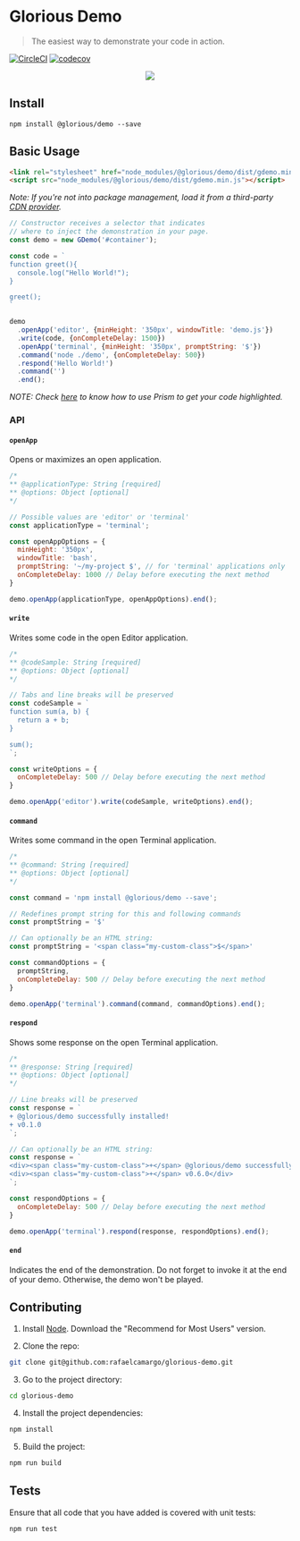 # Glorious Demo

> The easiest way to demonstrate your code in action.

[![CircleCI](https://circleci.com/gh/rafaelcamargo/glorious-demo.svg?style=svg)](https://circleci.com/gh/rafaelcamargo/glorious-demo)
[![codecov](https://codecov.io/gh/rafaelcamargo/glorious-demo/branch/master/graph/badge.svg)](https://codecov.io/gh/rafaelcamargo/glorious-demo)

<p align="center">
  <img src="https://user-images.githubusercontent.com/4738687/44633197-01fa4900-a95e-11e8-9b53-66e9043e2533.gif" />
</p>

## Install

```
npm install @glorious/demo --save
```

## Basic Usage

``` html
<link rel="stylesheet" href="node_modules/@glorious/demo/dist/gdemo.min.css">
<script src="node_modules/@glorious/demo/dist/gdemo.min.js"></script>
```

*Note: If you're not into package management, load it from a third-party [CDN provider](https://github.com/rafaelcamargo/glorious-demo/wiki/CDN-Providers).*

``` javascript
// Constructor receives a selector that indicates
// where to inject the demonstration in your page.
const demo = new GDemo('#container');

const code = `
function greet(){
  console.log("Hello World!");
}

greet();
`

demo
  .openApp('editor', {minHeight: '350px', windowTitle: 'demo.js'})
  .write(code, {onCompleteDelay: 1500})
  .openApp('terminal', {minHeight: '350px', promptString: '$'})
  .command('node ./demo', {onCompleteDelay: 500})
  .respond('Hello World!')
  .command('')
  .end();
```

*NOTE: Check [here](https://github.com/rafaelcamargo/glorious-demo/wiki/Syntax-highlight) to know how to use Prism to get your code highlighted.*

### API

#### `openApp`
Opens or maximizes an open application.
``` javascript
/*
** @applicationType: String [required]
** @options: Object [optional]
*/

// Possible values are 'editor' or 'terminal'
const applicationType = 'terminal';

const openAppOptions = {
  minHeight: '350px',
  windowTitle: 'bash',
  promptString: '~/my-project $', // for 'terminal' applications only
  onCompleteDelay: 1000 // Delay before executing the next method
}

demo.openApp(applicationType, openAppOptions).end();
```

#### `write`
Writes some code in the open Editor application.
``` javascript
/*
** @codeSample: String [required]
** @options: Object [optional]
*/

// Tabs and line breaks will be preserved
const codeSample = `
function sum(a, b) {
  return a + b;
}

sum();
`;

const writeOptions = {
  onCompleteDelay: 500 // Delay before executing the next method
}

demo.openApp('editor').write(codeSample, writeOptions).end();
```

#### `command`
Writes some command in the open Terminal application.
``` javascript
/*
** @command: String [required]
** @options: Object [optional]
*/

const command = 'npm install @glorious/demo --save';

// Redefines prompt string for this and following commands
const promptString = '$'

// Can optionally be an HTML string:
const promptString = '<span class="my-custom-class">$</span>'

const commandOptions = {
  promptString,
  onCompleteDelay: 500 // Delay before executing the next method
}

demo.openApp('terminal').command(command, commandOptions).end();
```

#### `respond`
Shows some response on the open Terminal application.
``` javascript
/*
** @response: String [required]
** @options: Object [optional]
*/

// Line breaks will be preserved
const response = `
+ @glorious/demo successfully installed!
+ v0.1.0
`;

// Can optionally be an HTML string:
const response = `
<div><span class="my-custom-class">+</span> @glorious/demo successfully installed!</div>
<div><span class="my-custom-class">+</span> v0.6.0</div>
`;

const respondOptions = {
  onCompleteDelay: 500 // Delay before executing the next method
}

demo.openApp('terminal').respond(response, respondOptions).end();
```

#### `end`
Indicates the end of the demonstration. Do not forget to invoke it at the end of your demo. Otherwise, the demo won't be played.

## Contributing

1. Install [Node](https://nodejs.org/en/). Download the "Recommend for Most Users" version.

2. Clone the repo:
``` bash
git clone git@github.com:rafaelcamargo/glorious-demo.git
```

3. Go to the project directory:
``` bash
cd glorious-demo
```

4. Install the project dependencies:
``` bash
npm install
```

5. Build the project:
``` bash
npm run build
```

## Tests

Ensure that all code that you have added is covered with unit tests:
``` bash
npm run test
```
